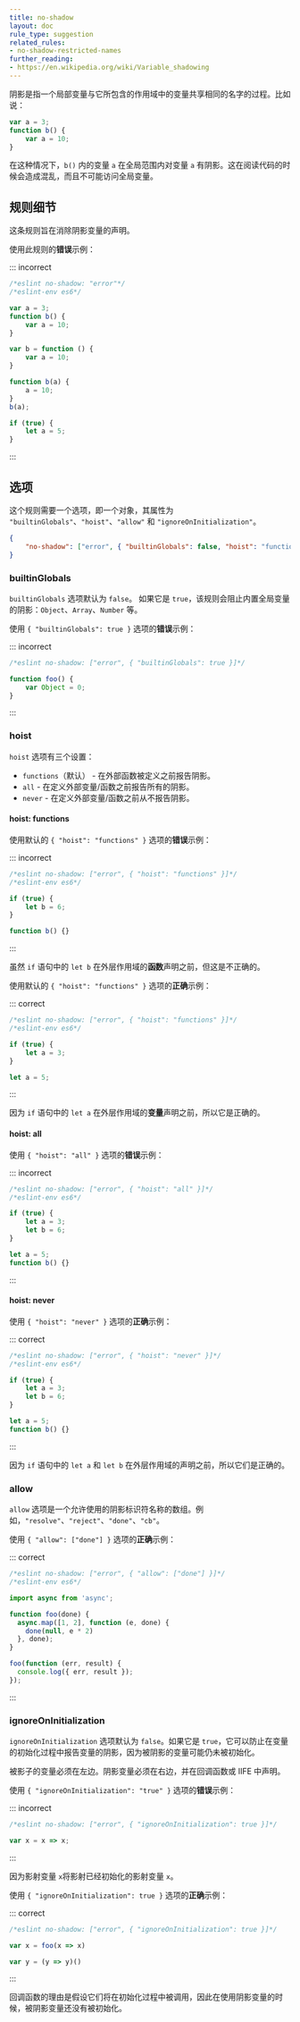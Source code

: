 ```yaml
---
title: no-shadow
layout: doc
rule_type: suggestion
related_rules:
- no-shadow-restricted-names
further_reading:
- https://en.wikipedia.org/wiki/Variable_shadowing
---
```


阴影是指一个局部变量与它所包含的作用域中的变量共享相同的名字的过程。比如说：

```js
var a = 3;
function b() {
    var a = 10;
}
```

在这种情况下，`b()` 内的变量 `a` 在全局范围内对变量 `a` 有阴影。这在阅读代码的时候会造成混乱，而且不可能访问全局变量。

## 规则细节

这条规则旨在消除阴影变量的声明。

使用此规则的**错误**示例：

::: incorrect

```js
/*eslint no-shadow: "error"*/
/*eslint-env es6*/

var a = 3;
function b() {
    var a = 10;
}

var b = function () {
    var a = 10;
}

function b(a) {
    a = 10;
}
b(a);

if (true) {
    let a = 5;
}
```

:::

## 选项

这个规则需要一个选项，即一个对象，其属性为 `"builtinGlobals"`、`"hoist"`、`"allow"` 和 `"ignoreOnInitialization"`。

```json
{
    "no-shadow": ["error", { "builtinGlobals": false, "hoist": "functions", "allow": [], "ignoreOnInitialization": false }]
}
```

### builtinGlobals

`builtinGlobals` 选项默认为 `false`。
如果它是 `true`，该规则会阻止内置全局变量的阴影：`Object`、`Array`、`Number` 等。

使用 `{ "builtinGlobals": true }` 选项的**错误**示例：

::: incorrect

```js
/*eslint no-shadow: ["error", { "builtinGlobals": true }]*/

function foo() {
    var Object = 0;
}
```

:::

### hoist

`hoist` 选项有三个设置：

* `functions`（默认） - 在外部函数被定义之前报告阴影。
* `all` - 在定义外部变量/函数之前报告所有的阴影。
* `never` - 在定义外部变量/函数之前从不报告阴影。

#### hoist: functions

使用默认的 `{ "hoist": "functions" }` 选项的**错误**示例：

::: incorrect

```js
/*eslint no-shadow: ["error", { "hoist": "functions" }]*/
/*eslint-env es6*/

if (true) {
    let b = 6;
}

function b() {}
```

:::

虽然 `if` 语句中的 `let b` 在外层作用域的**函数**声明之前，但这是不正确的。

使用默认的 `{ "hoist": "functions" }` 选项的**正确**示例：

::: correct

```js
/*eslint no-shadow: ["error", { "hoist": "functions" }]*/
/*eslint-env es6*/

if (true) {
    let a = 3;
}

let a = 5;
```

:::

因为 `if` 语句中的 `let a` 在外层作用域的**变量**声明之前，所以它是正确的。

#### hoist: all

使用 `{ "hoist": "all" }` 选项的**错误**示例：

::: incorrect

```js
/*eslint no-shadow: ["error", { "hoist": "all" }]*/
/*eslint-env es6*/

if (true) {
    let a = 3;
    let b = 6;
}

let a = 5;
function b() {}
```

:::

#### hoist: never

使用 `{ "hoist": "never" }` 选项的**正确**示例：

::: correct

```js
/*eslint no-shadow: ["error", { "hoist": "never" }]*/
/*eslint-env es6*/

if (true) {
    let a = 3;
    let b = 6;
}

let a = 5;
function b() {}
```

:::

因为 `if` 语句中的 `let a` 和 `let b` 在外层作用域的声明之前，所以它们是正确的。

### allow

`allow` 选项是一个允许使用的阴影标识符名称的数组。例如，`"resolve"`、`"reject"`、`"done"`、`"cb"`。

使用 `{ "allow": ["done"] }` 选项的**正确**示例：

::: correct

```js
/*eslint no-shadow: ["error", { "allow": ["done"] }]*/
/*eslint-env es6*/

import async from 'async';

function foo(done) {
  async.map([1, 2], function (e, done) {
    done(null, e * 2)
  }, done);
}

foo(function (err, result) {
  console.log({ err, result });
});
```

:::

### ignoreOnInitialization

`ignoreOnInitialization` 选项默认为 `false`。如果它是 `true`，它可以防止在变量的初始化过程中报告变量的阴影，因为被阴影的变量可能仍未被初始化。

被影子的变量必须在左边。阴影变量必须在右边，并在回调函数或 IIFE 中声明。

使用 `{ "ignoreOnInitialization": "true" }` 选项的**错误**示例：

::: incorrect

```js
/*eslint no-shadow: ["error", { "ignoreOnInitialization": true }]*/

var x = x => x;
```

:::

因为影射变量 `x`将影射已经初始化的影射变量 `x`。

使用 `{ "ignoreOnInitialization": true }` 选项的**正确**示例：

::: correct

```js
/*eslint no-shadow: ["error", { "ignoreOnInitialization": true }]*/

var x = foo(x => x)

var y = (y => y)()
```

:::

回调函数的理由是假设它们将在初始化过程中被调用，因此在使用阴影变量的时候，被阴影变量还没有被初始化。

